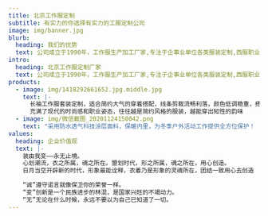 ```yaml
---
title: 北京工作服定制
subtitle: 有实力的你选择有实力的工服定制公司
image: img/banner.jpg
blurb:
  heading: 我们的优势
  text: 公司成立于1990年，工作服生产加工厂家,专注于企事业单位各类服装定制,西服职业装定制,员工工服定制,工程服定做,劳保工装厂服定制,还有现货工作服批发销售,提供工作服设计LOGO刺绣印花.
intro:
  heading: 北京工作服定制厂家
  text: 公司成立于1990年，工作服生产加工厂家,专注于企事业单位各类服装定制,西服职业装定制,员工工服定制,工程服定做,劳保工装厂服定制,还有现货工作服批发销售,提供工作服设计LOGO刺绣印花.
products:
  - image: img/1418292661652.jpg.middle.jpg
    text: |-
      长袖工作服套装定制，适合简约大气的穿着搭配，线条剪裁流畅利落，颜色低调稳重，搭配精致饰品
      充满了现代的时尚感和职业姿态，往往越是简约风格的服装，越能穿出知性的韵味
  - image: img/微信截图_20201124150042.png
    text: "采用防水透气科技涂层面料，保暖内里，为冬季户外活动工作提供全方位保护！         "
values:
  heading: 企业价值观
  text: |-
    装由我变——永无止境。
    心划潮流，衣之所属，魂之所在。曌划时代，形之所属，魂之所在，用心创造。
    日月当空开辟新的时代，形象最能诠释，衣着乃是形象的灵魂所在，团结一致用心去创造

    “诚”遵守诺言就像保卫你的荣誉一样。
    “变”创新是一个民族进步的林混，是国家兴旺的不竭动力。
    “无”无论在什么时候，永远不要以为自己已知道了一切。
---
```

